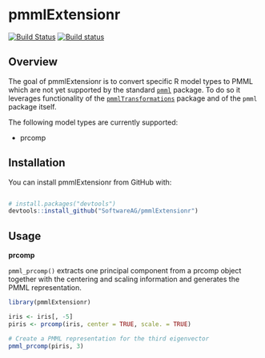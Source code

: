 <!-- README.md is generated from README.Rmd. Please edit that file -->
pmmlExtensionr
==============

[![Build Status](https://travis-ci.org/SoftwareAG/pmmlExtensionr.svg?branch=master)](https://travis-ci.org/SoftwareAG/pmmlExtensionr) [![Build status](https://ci.appveyor.com/api/projects/status/99vd7jwrue71kx05/branch/master?svg=true)](https://ci.appveyor.com/project/alex23lemm/pmmlextensionr/branch/master)

Overview
--------

The goal of pmmlExtensionr is to convert specific R model types to PMML which are not yet supported by the standard [`pmml`](http://cran.r-project.org/web/packages/pmml/) package. To do so it leverages functionality of the [`pmmlTransformations`](http://cran.r-project.org/web/packages/pmmlTransformations/) package and of the `pmml` package itself.

The following model types are currently supported:

-   prcomp

Installation
------------

You can install pmmlExtensionr from GitHub with:

``` r

# install.packages("devtools")
devtools::install_github("SoftwareAG/pmmlExtensionr")
```

Usage
-----

**prcomp**

`pmml_prcomp()` extracts one principal component from a prcomp object together with the centering and scaling information and generates the PMML representation.

``` r
library(pmmlExtensionr)

iris <- iris[, -5]
piris <- prcomp(iris, center = TRUE, scale. = TRUE)

# Create a PMML representation for the third eigenvector
pmml_prcomp(piris, 3)

```


